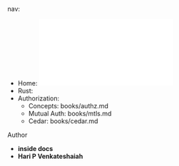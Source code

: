 
nav:
  - Home: ![](index.md)
  - Rust: [](books/rust.md)
  - Authorization:
      - Concepts: books/authz.md
      - Mutual Auth: books/mtls.md 
      - Cedar: books/cedar.md


Author
* **inside docs**
* **Hari P Venkateshaiah** 
